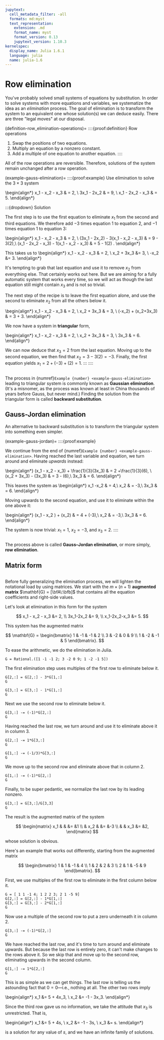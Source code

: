 ```yaml
---
jupytext:
  cell_metadata_filter: -all
  formats: md:myst
  text_representation:
    extension: .md
    format_name: myst
    format_version: 0.13
    jupytext_version: 1.10.3
kernelspec:
  display_name: Julia 1.6.1
  language: julia
  name: julia-1.6
---
```


# Row elimination

You've probably solved small systems of equations by substitution. In order to solve systems with more equations and variables, we systematize the idea as an *elimination* process. The goal of elimination is to transform the system to an equivalent one whose solution(s) we can deduce easily. There are three "legal moves" at our disposal.

(definition-row_elimination-operations)=
::::{proof:definition} Row operations
1. Swap the positions of two equations.
2. Multiply an equation by a nonzero constant.
3. Add a multiple of one equation to another equation.
::::

All of the row operations are reversible. Therefore, solutions of the system remain unchanged after a row operation.

(example-gauss-elimination)=
::::{proof:example}
Use elimination to solve the $3\times 3$ system

\begin{align*}
x_1 - x_2  - x_3 & = 2, \\
3x_1 - 2x_2 & = 9, \\
x_1 - 2x_2 - x_3 & = 5.
\end{align*}

:::{dropdown} Solution

The first step is to use the first equation to eliminate $x_1$ from the second and third equations. We therefore add $-3$ times equation 1 to equation 2, and $-1$ times equation 1 to equation 3:

\begin{align*}
 x_1 - x_2  - x_3  & = 2, \\
(3x_1 - 2x_2) - 3(x_1 - x_2  - x_3) & = 9 - 3(2),\\
(x_1 - 2x_2 - x_3) - 1(x_1 - x_2  - x_3) & = 5 - 1(2) .
\end{align*}

This takes us to
\begin{align*}
 x_1 - x_2  - x_3  & = 2,  \\
x_2 + 3x_3 &= 3, \\
-x_2 &= 3.
\end{align*}

It's tempting to grab that last equation and use it to remove $x_2$ from everything else. That certainly works out here. But we are aiming for a fully automatic system that works every time, so we will act as though the last equation still might contain $x_3$ and is not so trivial.

The next step of the recipe is to leave the first equation alone, and use the second to eliminate $x_2$ from all the others below it.

\begin{align*}
 x_1 - x_2  - x_3  & = 2, \\
x_2 + 3x_3 & = 3, \\
(-x_2) + (x_2+3x_3)  & = 3 + 3.
\end{align*}

We now have a system in **triangular** form,

\begin{align*}
 x_1 - x_2  - x_3  & = 2, \\
x_2 + 3x_3 & = 3, \\
3x_3  & = 6.
\end{align*}

We can now deduce that $x_3=2$ from the last equation. Moving up to the second equation, we then find that $x_2=3-3(2)=-3$. Finally, the first equation yields $x_1=2+(-3)+(2)=1$.
:::
::::

```{index} ! Gaussian elimination
```

The process in {numref}`Example {number} <example-gauss-elimination>` leading to triangular system is commonly known as **Gaussian elimination**. (It's a misnomer, as the process was known at least in China thousands of years before Gauss, but never mind.) Finding the solution from the triangular form is called **backward substitution**.

## Gauss-Jordan elimination

An alternative to backward substitution is to transform the triangular system into something even simpler.

(example-gauss-jordan)=
::::{proof:example} 

We continue from the end of {numref}`Example {number} <example-gauss-elimination>`.  Having reached the last variable and equation, we turn around and eliminate *upwards* instead:

\begin{align*}
(x_1 - x_2 - x_3) + \frac{1}{3}(3x_3) & = 2  +\frac{1}{3}(6), \\
(x_2 + 3x_3) - (3x_3) & = 3 - (6),\\
3x_3  & = 6.
\end{align*}

This leaves the system as
\begin{align*}
 x_1  -x_2 & = 4,\\
x_2 & = -3,\\
3x_3  & = 6.
\end{align*}

Moving upwards to the second equation, and use it to eliminate within the one above it:

\begin{align*}
(x_1 - x_2 ) + (x_2) & = 4  + (-3),\\
x_2 & = -3,\\
3x_3  & = 6. 
\end{align*}

The system is now trivial: $x_1=1$, $x_2=-3$, and $x_3=2$.
::::

```{index} ! Gauss–Jordan elimination
```

The process above is called **Gauss–Jordan elimination**, or more simply, **row elimination**. 

## Matrix form

```{index} ! augmented matrix
```

Before fully generalizing the elimination process, we will lighten the notational load by using matrices. We start with the $m\times (n+1)$ **augmented matrix** $\mathbf{G} = [\bfA\:\bfb]$ that contains all the equation coefficients and right-side values. 

Let's look at elimination in this form for the system

$$
x_1 - x_2 - x_3 &= 2, \\ 
3x_1-2x_2 &= 9, \\ 
x_1-2x_2-x_3 &= 5. 
$$

This system has the augmented matrix

$$
\mathbf{G} = 
\begin{bmatrix}
1 & -1 & -1 & 2 \\
3 & -2 & 0 & 9 \\
1 & -2 & -1 & 5
\end{bmatrix}.
$$

To ease the arithmetic, we do the elimination in Julia.

```{code-cell}
G = Rational.([1 -1 -1 2; 3 -2 0 9; 1 -2 -1 5])
```

The first elimination step uses multiples of the first row to eliminate below it. 

```{code-cell}
G[2,:] = G[2,:] - 3*G[1,:]
G
```

```{code-cell}
G[3,:] = G[3,:] - 1*G[1,:]
G
```

Next we use the second row to eliminate below it.

```{code-cell}
G[3,:] -= (-1)*G[2,:]
G
```

Having reached the last row, we turn around and use it to eliminate above it in column 3.

```{code-cell}
G[2,:] -= 1*G[3,:]
G
```

```{code-cell}
G[1,:] -= (-1/3)*G[3,:]
G
```

We move up to the second row and eliminate above that in column 2.

```{code-cell}
G[1,:] -= (-1)*G[2,:]
G
```

Finally, to be super pedantic, we normalize the last row by its leading nonzero.

```{code-cell}
G[3,:] = G[3,:]/G[3,3]
G
```

The result is the augmented matrix of the system

$$
\begin{matrix}
x_1 & & &= &1 \\
& x_2 & &= &-3 \\
& & x_3 &= &2,
\end{matrix}
$$

whose solution is obvious.

Here's an example that works out differently, starting from the augmented matrix

$$
\begin{bmatrix}
1 & 1 & -1 & 4 \\
1 & 2 & 2 & 3 \\
2 & 1 & -5 & 9
\end{bmatrix}.
$$

First, we use multiples of the first row to eliminate in the first column below it.

```{code-cell}
G = [ 1 1 -1 4; 1 2 2 3; 2 1 -5 9]
G[2,:] = G[2,:] - 1*G[1,:]
G[3,:] = G[3,:] - 2*G[1,:]
G
```

Now use a multiple of the second row to put a zero underneath it in column 2.

```{code-cell}
G[3,:] -= (-1)*G[2,:]
G
```

We have reached the last row, and it's time to turn around and eliminate upwards. But because the last row is entirely zero, it can't make changes to the rows above it. So we skip that and move up to the second row, eliminating upwards in the second column.

```{code-cell}
G[1,:] -= 1*G[2,:]
G
```

This is as simple as we can get things. The last row is telling us the astounding fact that $0=0$—i.e., nothing at all. The other two rows imply

\begin{align*}
x_1 &= 5 + 4x_3, \\
x_2 &= -1 - 3x_3.
\end{align*}

Since the third row gave us no information, we take the attitude that $x_3$ is unrestricted. That is,

\begin{align*}
x_1 &= 5 + 4s, \\
x_2 &= -1 - 3s, \\
x_3 &= s.
\end{align*}

is a solution for any value of $s$, and we have an infinite family of solutions.
